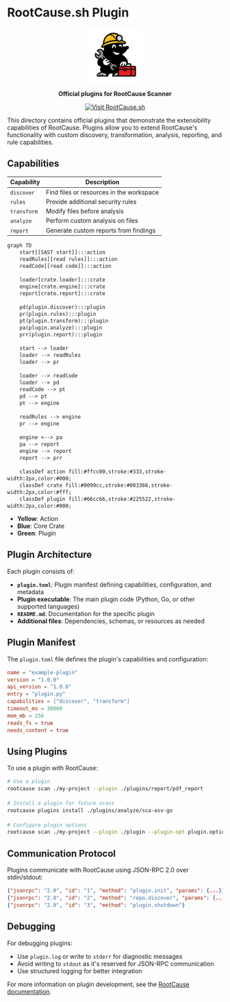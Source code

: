# RootCause.sh Plugin

<div align="center">
  <img src="https://raw.githubusercontent.com/RootCauseScan/Brand/refs/heads/main/dist/mole_tools_white/icon-512x512.png" alt="RootCause.sh Logo" width="128" height="128">
  
  **Official plugins for RootCause Scanner**
  
  [![Visit RootCause.sh](https://img.shields.io/badge/Visit-rootcause.sh-FFD700?style=for-the-badge&logo=web&logoColor=000000)](https://rootcause.sh)
</div>


This directory contains official plugins that demonstrate the extensibility capabilities of RootCause. Plugins allow you to extend RootCause's functionality with custom discovery, transformation, analysis, reporting, and rule capabilities.

## Capabilities

| Capability | Description |
|------------|-------------|
| `discover` | Find files or resources in the workspace |
| `rules` | Provide additional security rules |
| `transform` | Modify files before analysis |
| `analyze` | Perform custom analysis on files |
| `report` | Generate custom reports from findings |

```mermaid
graph TD
    start[[SAST start]]:::action
    readRules[[read rules]]:::action
    readCode[[read code]]:::action

    loader[crate.loader]:::crate
    engine[crate.engine]:::crate
    report[crate.report]:::crate
    
    pd(plugin.discover):::plugin
    pr(plugin.rules):::plugin
    pt(plugin.transform):::plugin
    pa(plugin.analyze):::plugin 
    prr(plugin.report):::plugin
    
    start --> loader 
    loader --> readRules
    loader --> pr    
    
    loader --> readCode
    loader --> pd
    readCode --> pt
    pd --> pt
    pt --> engine

    readRules --> engine
    pr --> engine

    engine <--> pa
    pa --> report
    engine --> report
    report --> prr

    classDef action fill:#ffcc00,stroke:#333,stroke-width:2px,color:#000;
    classDef crate fill:#0099cc,stroke:#003366,stroke-width:2px,color:#fff;
    classDef plugin fill:#66cc66,stroke:#225522,stroke-width:2px,color:#000;
```
* **Yellow**: Action
* **Blue**: Core Crate
* **Green**: Plugin

## Plugin Architecture

Each plugin consists of:

- **`plugin.toml`**: Plugin manifest defining capabilities, configuration, and metadata
- **Plugin executable**: The main plugin code (Python, Go, or other supported languages)
- **`README.md`**: Documentation for the specific plugin
- **Additional files**: Dependencies, schemas, or resources as needed

## Plugin Manifest

The `plugin.toml` file defines the plugin's capabilities and configuration:

```toml
name = "example-plugin"
version = "1.0.0"
api_version = "1.0.0"
entry = "plugin.py"
capabilities = ["discover", "transform"]
timeout_ms = 30000
mem_mb = 256
reads_fs = true
needs_content = true
```

## Using Plugins

To use a plugin with RootCause:

```bash
# Use a plugin
rootcause scan ./my-project --plugin ./plugins/report/pdf_report

# Install a plugin for future scans
rootcause plugins install ./plugins/analyze/sca-osv-go

# Configure plugin options
rootcause scan ./my-project --plugin ./plugin --plugin-opt plugin.option=value
```

## Communication Protocol

Plugins communicate with RootCause using JSON-RPC 2.0 over stdin/stdout:

```json
{"jsonrpc": "2.0", "id": "1", "method": "plugin.init", "params": {...}}
{"jsonrpc": "2.0", "id": "2", "method": "repo.discover", "params": {...}}
{"jsonrpc": "2.0", "id": "3", "method": "plugin.shutdown"}
```

## Debugging

For debugging plugins:
- Use `plugin.log` or write to `stderr` for diagnostic messages
- Avoid writing to `stdout` as it's reserved for JSON-RPC communication
- Use structured logging for better integration

For more information on plugin development, see the [RootCause documentation](https://docs.rootcause.sh).
